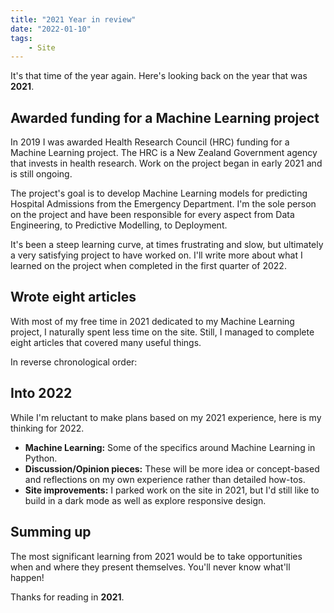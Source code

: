 ```yaml
---
title: "2021 Year in review"
date: "2022-01-10"
tags:
    - Site
---
```


It's that time of the year again. Here's looking back on the year that was **2021**.

## Awarded funding for a Machine Learning project

In 2019 I was awarded Health Research Council (HRC) funding for a Machine Learning project. The HRC is a New Zealand Government agency that invests in health research. Work on the project began in early 2021 and is still ongoing.

The project's goal is to develop Machine Learning models for predicting Hospital Admissions from the Emergency Department. I'm the sole person on the project and have been responsible for every aspect from Data Engineering, to Predictive Modelling, to Deployment.

It's been a steep learning curve, at times frustrating and slow, but ultimately a very satisfying project to have worked on. I'll write more about what I learned on the project when completed in the first quarter of 2022.

## Wrote eight articles

With most of my free time in 2021 dedicated to my Machine Learning project, I naturally spent less time on the site. Still, I managed to complete eight articles that covered many useful things.

In reverse chronological order:

## Into 2022

While I'm reluctant to make plans based on my 2021 experience, here is my thinking for 2022.

* **Machine Learning:** Some of the specifics around Machine Learning in Python.
* **Discussion/Opinion pieces:** These will be more idea or concept-based and reflections on my own experience rather than detailed how-tos.
* **Site improvements:** I parked work on the site in 2021, but I'd still like to build in a dark mode as well as explore responsive design.

## Summing up

The most significant learning from 2021 would be to take opportunities when and where they present themselves. You'll never know what'll happen!

Thanks for reading in **2021**.